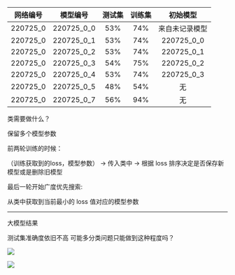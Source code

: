 | 网络编号     | 模型编号       | 测试集 | 训练集 | 初始模型       |
|:--------:|:----------:|:---:|:---:|:----------:|
| 220725_0 | 220725_0_0 | 53% | 74% | 来自未记录模型    |
| 220725_0 | 220725_0_1 | 53% | 74% | 220725_0_0 |
| 220725_0 | 220725_0_2 | 53% | 74% | 220725_0_1 |
| 220725_0 | 220725_0_3 | 54% | 75% | 220725_0_2 |
| 220725_0 | 220725_0_4 | 53% | 74% | 220725_0_3 |
| 220725_0 | 220725_0_5 | 48% | 54% | 无          |
| 220725_0 | 220725_0_7 | 56% | 94% | 无          |

类需要做什么？

保留多个模型参数

前两轮训练的时候：

（训练获取到的loss，模型参数） ->  传入类中 -> 根据 loss 排序决定是否保存新模型或是删除旧模型

最后一轮开始广度优先搜索:

从类中获取到当前最小的 loss 值对应的模型参数

****

大模型结果

测试集准确度依旧不高 可能多分类问题只能做到这种程度吗？

![](C:\Users\Sistine\AppData\Roaming\marktext\images\2022-07-25-22-33-19-image.png)

![](C:\Users\Sistine\AppData\Roaming\marktext\images\2022-07-26-10-55-44-image.png)
